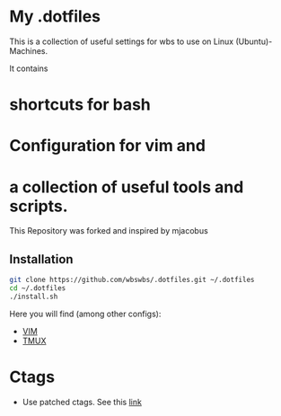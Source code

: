 # My .dotfiles

This is a collection of useful settings for wbs to use on Linux (Ubuntu)-Machines.

It contains

# shortcuts for bash
# Configuration for vim and 
# a collection of useful tools and scripts.

This Repository was forked and inspired by mjacobus

Installation
-------------

```bash
git clone https://github.com/wbswbs/.dotfiles.git ~/.dotfiles
cd ~/.dotfiles
./install.sh
```
Here you will find (among other configs):

- [VIM](vim/README.md)
- [TMUX](tmux/README.md)

# Ctags

- Use patched ctags. See this [link](https://github.com/shawncplus/phpcomplete.vim/wiki/Patched-ctags)
